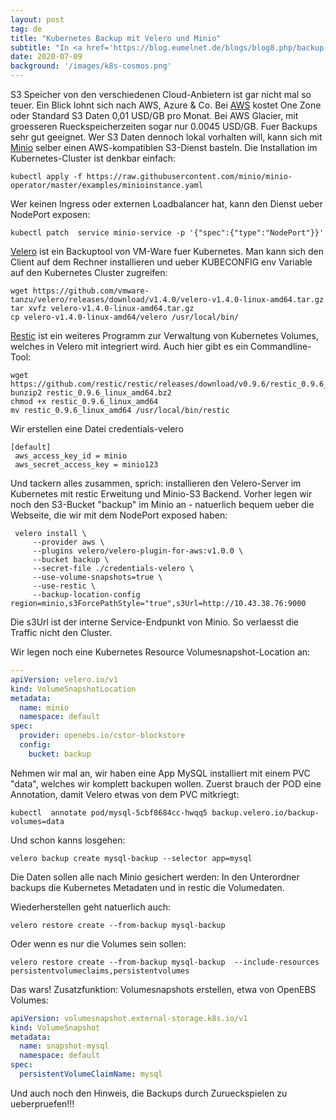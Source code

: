 ```yaml
---
layout: post
tag: de
title: "Kubernetes Backup mit Velero und Minio"
subtitle: "In <a href='https://blog.eumelnet.de/blogs/blog8.php/backup-mein-kubernetes-aber-sicher'>Backup mein Kubernetes, aber sicher</a> haben wir uns schon mal mit dem Thema Backups auseinandergesetzt. Es ging dabei um Kubernetes Resourcen, die irgendwie mal angelegt worden sind, aber man weiss nicht mehr genau wie und von wem. Zeit sich eine neue Backuploesung anzusehen, mit der auch Volumes gesichert werden koennen, am besten nach S3-Speicher"
date: 2020-07-09
background: '/images/k8s-cosmos.png'
---
```


S3 Speicher von den verschiedenen Cloud-Anbietern ist gar nicht mal so teuer. Ein Blick lohnt sich nach AWS, Azure &amp; Co. Bei <a href="https://aws.amazon.com/de/s3/pricing/">AWS</a> kostet One Zone oder Standard S3 Daten 0,01 USD/GB pro Monat. Bei AWS Glacier, mit groesseren Rueckspeicherzeiten sogar nur 0.0045 USD/GB. Fuer Backups sehr gut geeignet. 
Wer S3 Daten dennoch lokal vorhalten will, kann sich mit <a href="https://min.io/">Minio</a> selber einen AWS-kompatiblen S3-Dienst basteln. Die Installation im Kubernetes-Cluster ist denkbar einfach:

```shell
kubectl apply -f https://raw.githubusercontent.com/minio/minio-operator/master/examples/minioinstance.yaml
```

Wer keinen Ingress oder externen Loadbalancer hat, kann den Dienst ueber NodePort exposen:

```shell
kubectl patch  service minio-service -p '{"spec":{"type":"NodePort"}}'
```

<a href="https://velero.io/">Velero</a> ist ein Backuptool von VM-Ware fuer Kubernetes. Man kann sich den Client auf dem Rechner installieren und ueber KUBECONFIG env Variable auf den Kubernetes Cluster zugreifen:

```shell
wget https://github.com/vmware-tanzu/velero/releases/download/v1.4.0/velero-v1.4.0-linux-amd64.tar.gz
tar xvfz velero-v1.4.0-linux-amd64.tar.gz
cp velero-v1.4.0-linux-amd64/velero /usr/local/bin/
```

<a href="https://restic.net/">Restic</a> ist ein weiteres Programm zur Verwaltung von Kubernetes Volumes, welches in Velero mit integriert wird. Auch hier gibt es ein Commandline-Tool:

```shell
wget https://github.com/restic/restic/releases/download/v0.9.6/restic_0.9.6_linux_amd64.bz2
bunzip2 restic_0.9.6_linux_amd64.bz2
chmod +x restic_0.9.6_linux_amd64
mv restic_0.9.6_linux_amd64 /usr/local/bin/restic
```

Wir erstellen eine Datei credentials-velero

```shell
[default]
 aws_access_key_id = minio
 aws_secret_access_key = minio123
```

Und tackern alles zusammen, sprich: installieren den Velero-Server im Kubernetes mit restic Erweitung und Minio-S3 Backend. Vorher legen wir noch den S3-Bucket "backup" im Minio an - natuerlich bequem ueber die Webseite, die wir mit dem NodePort exposed haben:

```shell
 velero install \
     --provider aws \
     --plugins velero/velero-plugin-for-aws:v1.0.0 \
     --bucket backup \
     --secret-file ./credentials-velero \
     --use-volume-snapshots=true \
     --use-restic \
     --backup-location-config region=minio,s3ForcePathStyle="true",s3Url=http://10.43.38.76:9000
```

Die s3Url ist der interne Service-Endpunkt von Minio. So verlaesst die Traffic nicht den Cluster.

Wir legen noch eine Kubernetes Resource Volumesnapshot-Location an:

```yaml
---
apiVersion: velero.io/v1
kind: VolumeSnapshotLocation
metadata:
  name: minio
  namespace: default
spec:
  provider: openebs.io/cstor-blockstore
  config:
    bucket: backup
```

Nehmen wir mal an, wir haben eine App MySQL installiert mit einem PVC "data", welches wir komplett backupen wollen. Zuerst brauch der POD eine Annotation, damit Velero etwas von dem PVC mitkriegt:

```shell
kubectl  annotate pod/mysql-5cbf8684cc-hwqq5 backup.velero.io/backup-volumes=data
```

Und schon kanns losgehen:

```shell
velero backup create mysql-backup --selector app=mysql
```

Die Daten sollen alle nach Minio gesichert werden: In den Unterordner backups die Kubernetes Metadaten und in restic die Volumedaten. 

Wiederherstellen geht natuerlich auch:

```shell
velero restore create --from-backup mysql-backup
```

Oder wenn es nur die Volumes sein sollen:

```shell
velero restore create --from-backup mysql-backup  --include-resources persistentvolumeclaims,persistentvolumes
```

Das wars!
Zusatzfunktion: Volumesnapshots erstellen, etwa von OpenEBS Volumes:

```yaml
apiVersion: volumesnapshot.external-storage.k8s.io/v1
kind: VolumeSnapshot
metadata:
  name: snapshot-mysql
  namespace: default
spec:
  persistentVolumeClaimName: mysql
```

Und auch noch den Hinweis, die Backups durch Zurueckspielen zu ueberpruefen!!!
